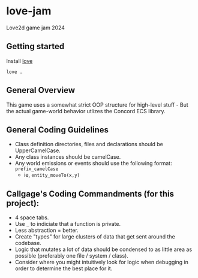 # love-jam
Love2d game jam 2024

## Getting started
Install [love](https://love2d.org/)  
  
`love .`

## General Overview
This game uses a somewhat strict OOP structure for high-level stuff - But the actual
game-world behavior utlizes the Concord ECS library.

## General Coding Guidelines
* Class definition directories, files and declarations should be UpperCamelCase.
* Any class instances should be camelCase.
* Any world emissions or events should use the following format: `prefix_camelCase`
    * ie, `entity_moveTo(x,y)`


## Callgage's Coding Commandments (for this project):
* 4 space tabs.
* Use `_` to indiciate that a function is private.
* Less abstraction = better.
* Create "types" for large clusters of data that get sent around the codebase.
* Logic that mutates a lot of data should be condensed to as little area as possible (preferably one file / system / class).
* Consider where you might intuitively look for logic when debugging in order to determine the best place for it.
